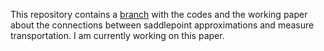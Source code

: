 This repository contains a [branch](https://github.com/dvdlvc/MyGitHub/tree/Saddlepoint_MeasureTransportation) with the codes and the working paper about the connections between saddlepoint approximations and measure transportation. I am currently working on this paper.
